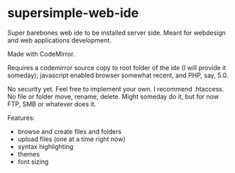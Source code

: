 supersimple-web-ide
===================

Super barebones web ide to be installed server side. Meant for webdesign and web applications development.

Made with CodeMirror.

Requires a codemirror source copy to root folder of the ide (I will provide it someday); javascript enabled browser somewhat recent, and PHP, say, 5.0.

No security yet. Feel free to implement your own. I recommend .htaccess.
No file or folder move, rename, delete. Might someday do it, but for now FTP, SMB or whatever does it.

Features:

- browse and create files and folders
- upload files (one at a time right now)
- syntax highlighting
- themes
- font sizing
